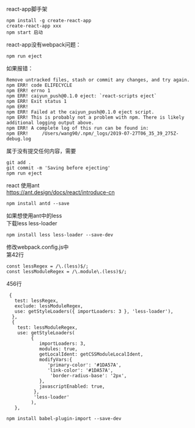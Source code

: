 react-app脚手架  
``````
npm install -g create-react-app   
create-react-app xxx 
npm start 启动
``````
 
react-app没有webpack问题：    
``````
npm run eject    
``````
如果报错：
``````
Remove untracked files, stash or commit any changes, and try again.
npm ERR! code ELIFECYCLE
npm ERR! errno 1
npm ERR! caiyun_push@0.1.0 eject: `react-scripts eject`
npm ERR! Exit status 1
npm ERR! 
npm ERR! Failed at the caiyun_push@0.1.0 eject script.
npm ERR! This is probably not a problem with npm. There is likely additional logging output above.
npm ERR! A complete log of this run can be found in:
npm ERR!     /Users/wang90/.npm/_logs/2019-07-27T06_35_39_275Z-debug.log     
``````
属于没有提交任何内容，需要     
``````
git add .     
git commit -m 'Saving before ejecting'     
npm run eject     
```````
  
react 使用ant     
  https://ant.design/docs/react/introduce-cn
``````
npm install antd --save
``````
如果想使用ant中的less    
 下载less  less-loader     
 ``````
 npm install less less-loader --save-dev
 ``````
 修改webpack.config.js中      
 第42行     
 ``````
 const lessRegex = /\.(less)$/;
 const lessModuleRegex = /\.module\.(less)$/;  
 ``````
 456行
 ``````
  {
    test: lessRegex,
    exclude: lessModuleRegex,
    use: getStyleLoaders({ importLoaders: 3 }, 'less-loader'),          
   },
   {
     test: lessModuleRegex,
     use: getStyleLoaders(
          {
             importLoaders: 3,
             modules: true,
             getLocalIdent: getCSSModuleLocalIdent,
             modifyVars:{
                'primary-color': '#1DA57A',
                'link-color': '#1DA57A',  
                 'border-radius-base': '2px',
             },
             javascriptEnabled: true,
           },
           'less-loader'
          ),
    },
 ``````
 ``````
 npm install babel-plugin-import --save-dev
 ``````
